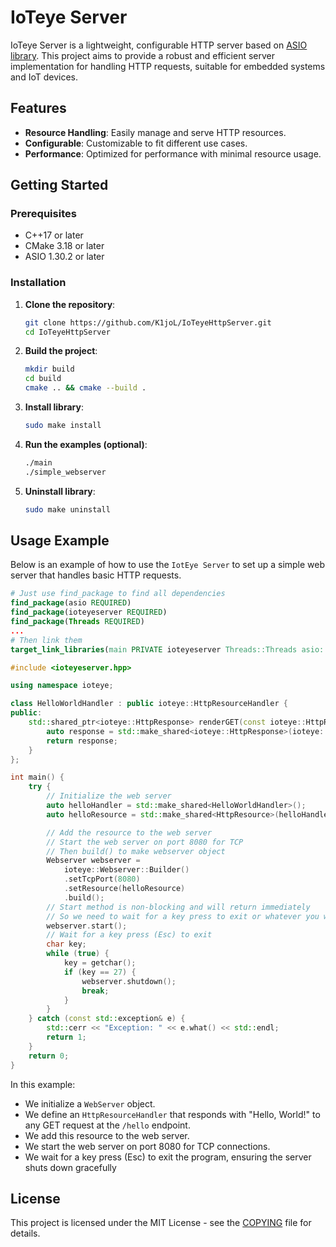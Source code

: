 # IoTeye Server

IoTeye Server is a lightweight, configurable HTTP server based on [ASIO library](https://think-async.com/Asio/). This project aims to provide a robust and efficient server implementation for handling HTTP requests, suitable for embedded systems and IoT devices.

## Features

- **Resource Handling**: Easily manage and serve HTTP resources.
- **Configurable**: Customizable to fit different use cases.
- **Performance**: Optimized for performance with minimal resource usage.

## Getting Started

### Prerequisites

- C++17 or later
- CMake 3.18 or later
- ASIO 1.30.2 or later

### Installation

1. **Clone the repository**:
   ```sh
   git clone https://github.com/K1joL/IoTeyeHttpServer.git
   cd IoTeyeHttpServer
   ```

2. **Build the project**:
   ```sh
   mkdir build
   cd build
   cmake .. && cmake --build .
   ```
3. **Install library**:
    ```sh
    sudo make install
    ```
4. **Run the examples (optional)**:
   ```sh
   ./main
   ./simple_webserver
   ```
5. **Uninstall library**:
    ```sh
    sudo make uninstall
    ```

## Usage Example

Below is an example of how to use the `IotEye Server` to set up a simple web server that handles basic HTTP requests.

```CMake
# Just use find_package to find all dependencies
find_package(asio REQUIRED)
find_package(ioteyeserver REQUIRED)
find_package(Threads REQUIRED)
...
# Then link them
target_link_libraries(main PRIVATE ioteyeserver Threads::Threads asio::asio)
```

```cpp
#include <ioteyeserver.hpp>

using namespace ioteye;

class HelloWorldHandler : public ioteye::HttpResourceHandler {
public:
    std::shared_ptr<ioteye::HttpResponse> renderGET(const ioteye::HttpRequest& req) override {
        auto response = std::make_shared<ioteye::HttpResponse>(ioteye::OK, "Hello World!");
        return response;
    }
};

int main() {
    try {
        // Initialize the web server
        auto helloHandler = std::make_shared<HelloWorldHandler>();
        auto helloResource = std::make_shared<HttpResource>(helloHandler, "/hello");

        // Add the resource to the web server
        // Start the web server on port 8080 for TCP
        // Then build() to make webserver object
        Webserver webserver =
            ioteye::Webserver::Builder()
            .setTcpPort(8080)
            .setResource(helloResource)
            .build();
        // Start method is non-blocking and will return immediately
        // So we need to wait for a key press to exit or whatever you want
        webserver.start();
        // Wait for a key press (Esc) to exit
        char key;
        while (true) {
            key = getchar();
            if (key == 27) {
                webserver.shutdown();
                break;
            }
        }
    } catch (const std::exception& e) {
        std::cerr << "Exception: " << e.what() << std::endl;
        return 1;
    }
    return 0;
}
```

In this example:
- We initialize a `WebServer` object.
- We define an `HttpResourceHandler` that responds with "Hello, World!" to any GET request at the `/hello` endpoint.
- We add this resource to the web server.
- We start the web server on port 8080 for TCP connections.
- We wait for a key press (Esc) to exit the program, ensuring the server shuts down gracefully

## License
This project is licensed under the MIT License - see the [COPYING](COPYING) file for details.